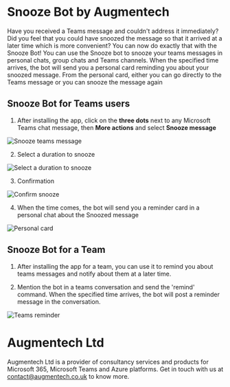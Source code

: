 # Snooze Bot by Augmentech

Have you received a Teams message and couldn't address it immediately? Did you feel that you could have snoozed the message so that it arrived at a later time which is more convenient? You can now do exactly that with the Snooze Bot! You can use the Snooze bot to snooze your teams messages in personal chats, group chats and Teams channels. When the specified time arrives,  the bot will send you a personal card reminding you about your snoozed message. From the personal card, either you can go directly to the Teams message or you can snooze the message again

## Snooze Bot for Teams users

1. After installing the app, click on the **three dots** next to any Microsoft Teams chat message, then **More actions** and select **Snooze message**

![Snooze teams message](/assets/1.png)

2. Select a duration to snooze

![Select a duration to snooze](/assets/2.png)

3. Confirmation

![Confirm snooze](/assets/3.png)

4. When the time comes, the bot will send you a reminder card in a personal chat about the Snoozed message

![Personal card](/assets/4.png)

## Snooze Bot for a Team

1. After installing the app for a team, you can use it to remind you about teams messages and notify about them at a later time.

2. Mention the bot in a teams conversation and send the 'remind' command. When the specified time arrives, the bot will post a reminder message in the conversation.

![Teams reminder](/assets/5.png)

# Augmentech Ltd

Augmentech Ltd is a provider of consultancy services and products for Microsoft 365, Microsoft Teams and Azure platforms. Get in touch with us at contact@augmentech.co.uk to know more.
